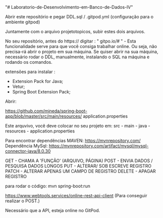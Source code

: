 "# Laboratorio-de-Desenvolvimento-em-Banco-de-Dados-IV" 

Abrir este repositório e pegar DDL.sql / .gitpod.yml 
(configuração para o ambiente gitpod)

Juntamente com o arquivo projetotopicos, subir estes dois arquivos. 

No seu repositório, antes do https:// digitar : " gitpo.io/# " - 
Esta funcionalidade serve para que você consiga trabalhar online. Ou seja, 
não precisa-rá abrir o projeto em sua máquina. 
Se quiser abrir na sua máquina, necessário rodar o DDL, manualmente, instalando
o SQL na máquina e rodando os comandos.


extensões para instalar : 

- Extension Pack for Java; 
- Vetur;
- Spring Boot Extension Pack;


Abrir:

https://github.com/mineda/spring-boot-app/blob/master/src/main/resources/
application.properties

Este arquvivo, você deve colocar no seu projeto em: src - main - java - resources -
application.properties


Para encontrar dependências MAVEN: https://mvnrepository.com/
Dependência MySql: https://mvnrepository.com/artifact/mysql/mysql-connector-java/8.0.30

GET - CHAMA A 'FUNÇÃO' (ARQUIVO, PÁGINA)
POST - ENVIA DADOS / PESQUISA DADOS LONGOS 
PUT - ALTERAR/ SOB ESCREVE REGISTRO
PATCH - ALTERAR APENAS UM CAMPO DE REGISTRO
DELETE - APAGAR REGISTRO 

para rodar o código: mvn spring-boot:run

https://www.webtools.services/online-rest-api-client
(Para conseguir realizar o POST.)

Necessário que a API, esteja online no GitPod.